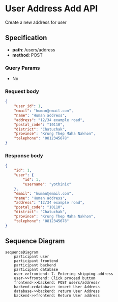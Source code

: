 # User Address Add API
Create a new address for user

## Specification
* **path**: /users/address
* **method**: POST

### Query Params
- No

### Request body
```json
{
    "user_id": 1,
    "email": "human@email.com",
    "name": "Human address",
    "address": "12/34 example road",
    "postal_code": "10110",
    "district": "Chatuchak",
    "province": "Krung Thep Maha Nakhon",
    "telephone": "0812345678"
}
```

### Response body
```json
{
    "id": 1,
    "user": {
        "id": 1,
        "username": "yothinix"
    },
    "email": "human@email.com",
    "name": "Human address",
    "address": "12/34 example road",
    "postal_code": "10110",
    "district": "Chatuchak",
    "province": "Krung Thep Maha Nakhon",
    "telephone": "0812345678"
}
```

## Sequence Diagram
```mermaid
sequenceDiagram
    participant user
    participant frontend
    participant backend
    participant database
    user->>frontend: 7. Entering shipping address
    user->>frontend: Click proceed button
    frontend->>backend: POST users/address/
    backend->>database: insert User Address
    database->>backend: return User Address
    backend->>frontend: Return User address
```